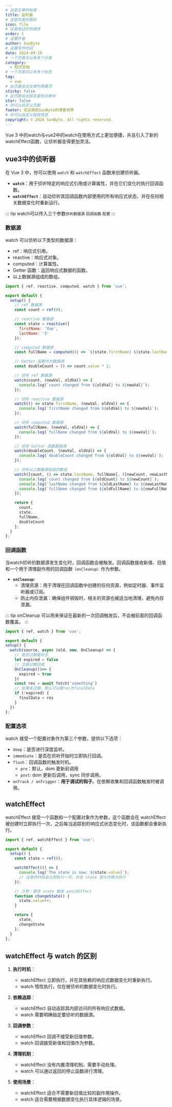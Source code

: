 ```yaml
---
# 这是文章的标题
title: 监听器
# 这是页面的图标
icon: file
# 这是侧边栏的顺序
order: 1
# 设置作者
author: SunByte
# 设置写作时间
date: 2024-09-19
# 一个页面可以有多个分类
category:
  - 知识文档
# 一个页面可以有多个标签
tag:
  - vue
# 此页面会在文章列表置顶
sticky: false
# 此页面会出现在星标文章中
star: false
# 你可以自定义页脚
footer: 欢迎来到SunByte的博客世界
# 你可以自定义版权信息
copyright: © 2024 SunByte. All rights reserved.
---
```


Vue 3 中的watch与vue2中的watch在使用方式上更加便捷，并且引入了新的watchEffect函数，让侦听器变得更加灵活。

<!-- more -->

## vue3中的侦听器

在 Vue 3 中，你可以使用 `watch` 和 `watchEffect` 函数来创建侦听器。

- **`watch`**：用于侦听特定的响应式引用或计算属性，并在它们变化时执行回调函数。
- **`watchEffect`**：自动侦听其回调函数内部使用的所有响应式状态，并在任何相关数据变化时重新运行。

::: tip
watch可以传入三个参数`侦听数据源` `回调函数` `配置`
:::

### 数据源

watch 可以侦听以下类型的数据源：

- ref：响应式引用。
- reactive：响应式对象。
- computed：计算属性。
- Getter 函数：返回响应式数据的函数。
- 以上数据源组成的数组。

```javascript
import { ref, reactive, computed, watch } from 'vue';

export default {
  setup() {
    // ref 数据源
    const count = ref(0);

    // reactive 数据源
    const state = reactive({
      firstName: 'Vue',
      lastName: '3'
    });

    // computed 数据源
    const fullName = computed(() => `${state.firstName} ${state.lastName}`);

    // Getter 函数作为数据源
    const doubleCount = () => count.value * 2;

    // 侦听 ref 数据源
    watch(count, (newVal, oldVal) => {
      console.log(`count changed from ${oldVal} to ${newVal}`);
    });

    // 侦听 reactive 数据源
    watch(() => state.firstName, (newVal, oldVal) => {
      console.log(`firstName changed from ${oldVal} to ${newVal}`);
    });

    // 侦听 computed 数据源
    watch(fullName, (newVal, oldVal) => {
      console.log(`fullName changed from ${oldVal} to ${newVal}`);
    });

    // 侦听 Getter 函数数据源
    watch(doubleCount, (newVal, oldVal) => {
      console.log(`doubleCount changed from ${oldVal} to ${newVal}`);
    });

    // 侦听以上数据源组成的数组
    watch([count, () => state.lastName, fullName], ([newCount, newLastName, newFullName], [oldCount, oldLastName, oldFullName]) => {
      console.log(`count changed from ${oldCount} to ${newCount}`);
      console.log(`lastName changed from ${oldLastName} to ${newLastName}`);
      console.log(`fullName changed from ${oldFullName} to ${newFullName}`);
    });

    return {
      count,
      state,
      fullName,
      doubleCount
    };
  }
};
```
### 回调函数

当watch侦听的数据源发生变化时，回调函数会被触发。回调函数接收新值、旧值和一个用于清理副作用的回调函数`（onCleanup）`作为参数。

- **`onCleanup`**: 
  - 清理资源：用于清理在回调函数中创建的任何资源，例如定时器、事件监听器或订阅。
  - 防止内存泄漏：确保组件销毁时，相关的资源也被适当地清理，避免内存泄漏。

::: tip
onCleanup 可以用来保证在最新的一次回调触发后，不会被前面的回调函数覆盖。
:::

```javascript
import { ref, watch } from 'vue';

export default {
setup() {
  watch(source, async (old, new, OnCleanup) => {
    // 是否过期是标志
    let expired = false
    // 注册过期回调
    OnCleanup(()=> {
      expired = true
    })
    const res = await fetch('something')
    // 如果未过期，那么可以取res为finalData
    if (!expired) {
      finalData = res
    }
  })
};
```

### 配置选项

watch 接受一个配置对象作为第三个参数，提供以下选项：

- `deep`：是否进行深度监听。
- `immediate`：是否在侦听开始时立即执行回调。
- `flush`：回调函数的触发时机。
  - `pre`：默认，dom 更新前调用
  - `post`: dom 更新后调用，sync 同步调用。
- `onTrack / onTrigger`：**用于调试的钩子**。在依赖收集和回调函数触发时被调用。

## watchEffect

watchEffect 接受一个函数和一个配置对象作为参数，这个函数会在 watchEffect 被创建时立即执行一次，之后每当追踪到的响应式状态变化时，该函数都会重新执行。

```javascript
import { ref, watchEffect } from 'vue';

export default {
  setup() {
    const state = ref(0);

    watchEffect(() => {
      console.log(`The state is now: ${state.value}`);
      // 这里的代码会立即执行一次，并在 state 变化时再次执行
    });

    // 示例：更改 state 触发 watchEffect
    function changeState() {
      state.value++;
    }

    return {
      state,
      changeState
    };
  }
};
```

## watchEffect 与 watch 的区别

1. **执行时机**：
    - watchEffect 立即执行，并在其依赖的响应式数据变化时重新执行。<br>
    - watch 惰性执行，仅在被侦听的数据变化时执行。

2. **依赖追踪**：
    - watchEffect 自动追踪其内部访问的所有响应式数据。<br>
    - watch 需要明确指定要侦听的数据源。

3. **回调参数**：
    - watchEffect 回调不接受新旧值参数。<br>
    - watch 回调接受新值和旧值作为参数。

4. **清理机制**：
    - watchEffect 没有内置清理机制，需要手动处理。<br>
    - watch 可以通过返回的停止函数进行清理。

5. **使用场景**：
    - watchEffect 适合不需要新旧值比较的副作用操作。<br>
    - watch 适合需要根据数据变化执行具体逻辑的场景。